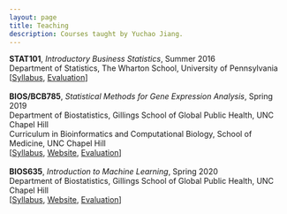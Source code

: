 ```yaml
---
layout: page
title: Teaching
description: Courses taught by Yuchao Jiang.
---
```

<div class="cv">
  <b>STAT101</b>, <i>Introductory Business Statistics</i>, Summer 2016 <br/> 
Department of Statistics, The Wharton School, University of Pennsylvania <br/>
  [<a href="../assets/pdfs/Syllabus-STAT-101-2016-Summer.pdf" title="Syllabus STAT101">Syllabus</a>,
	<a href="../assets/pdfs/STAT101_teaching_evaluation.pdf" title="Evaluation STAT101">Evaluation</a>]
</div>
<br/>
<div class="cv">
  <b>BIOS/BCB785</b>, <i>Statistical Methods for Gene Expression Analysis</i>, Spring 2019 <br/>
Department of Biostatistics, Gillings School of Global Public Health, UNC Chapel Hill <br/>
Curriculum in Bioinformatics and Computational Biology, School of Medicine, UNC Chapel Hill
<br/>
[<a href="https://www.dropbox.com/s/n6vlqyzyp0v82xo/BIOS785_Spring2019_Yuchao_Jiang.pdf?dl=0" title="Syllabus BIOS785">Syllabus</a>,
	<a href="https://goo.gl/tmihLU" title="Course Website">Website</a>,
	<a href="https://www.dropbox.com/s/4dd3cntz0d2vqt9/selected_evaluation.pdf?dl=0" title="Selected Evaluation">Evaluation</a>]
</div>
<br/>
<div class="cv">
  <b>BIOS635</b>, <i>Introduction to Machine Learning</i>, Spring 2020 <br/>
Department of Biostatistics, Gillings School of Global Public Health, UNC Chapel Hill <br/>
[<a href="https://www.dropbox.com/s/o7bu8kg1lcv74tc/BIOS%20635_Intro%20Machine%20Learning_Syllabus_v1.pdf?dl=0" title="Syllabus BIOS635">Syllabus</a>, <a href="https://github.com/yuchaojiang/BIOS635/" title="Course Website">Website</a>,
	<a href="https://www.dropbox.com/s/qgxn7j80wwpfl3s/selected_evaluation.pdf?dl=0" title="Selected Evaluation">Evaluation</a>]
</div>

